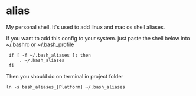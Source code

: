 alias
=====

My personal shell. It's used to add linux and mac os shell aliases.

If you want to add this config to your system. just paste the shell below into ~/.bashrc or ~/.bash_profile

```
 if [ -f ~/.bash_aliases ]; then
     . ~/.bash_aliases
 fi
```

Then you should do on terminal in project folder

```
ln -s bash_aliases_[Platform] ~/.bash_aliases
```

